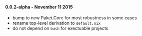 #### 0.0.2-alpha - November 11 2015 
* bump to new Paket.Core for most robustness in some cases
* rename top-level derivation to `default.nix`
* do not depend on `bash` for exectuable projects
